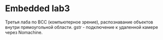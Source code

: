 # Embedded lab3
Третья лаба по ВСС (компьютерное зрение), распознавание объектов внутри прямоугольной области. gstr - подключение к удаленной камере через Nomachine.
